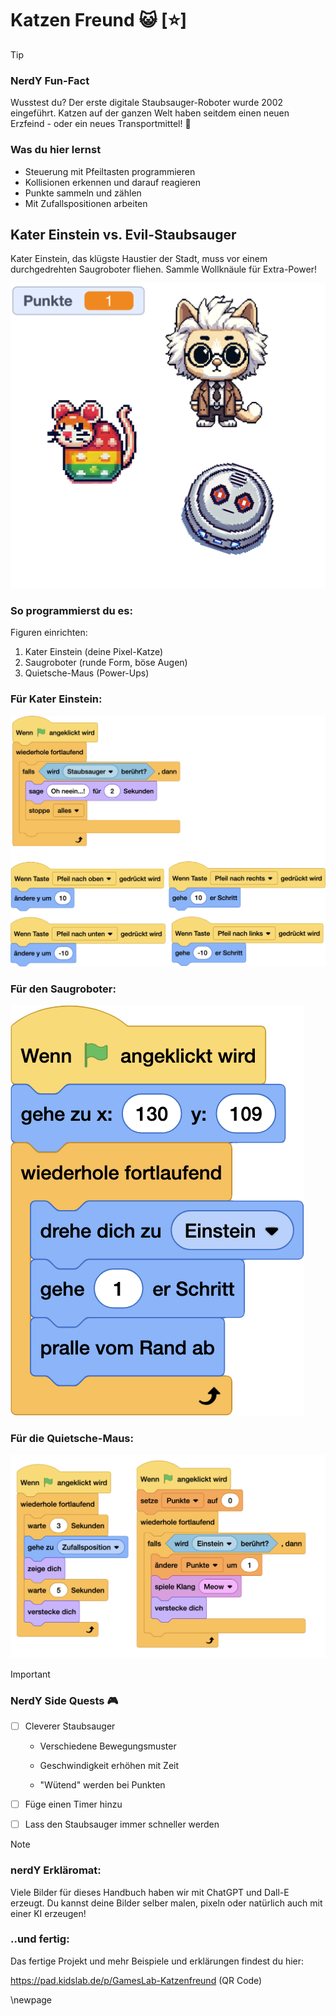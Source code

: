 
# Katzen Freund 😺 [⭐]

> [!TIP]
> ### NerdY Fun-Fact
> Wusstest du? Der erste digitale Staubsauger-Roboter wurde 2002 eingeführt. Katzen auf der ganzen Welt haben seitdem einen neuen Erzfeind - oder ein neues Transportmittel! 🤖

### Was du hier lernst

- Steuerung mit Pfeiltasten programmieren
- Kollisionen erkennen und darauf reagieren
- Punkte sammeln und zählen
- Mit Zufallspositionen arbeiten

## Kater Einstein vs. Evil-Staubsauger

Kater Einstein, das klügste Haustier der Stadt, muss vor einem durchgedrehten Saugroboter fliehen. Sammle Wollknäule für Extra-Power!

![03-Figuren](screenshots/03-Figuren.png)

### So programmierst du es:

Figuren einrichten:

1. Kater Einstein (deine Pixel-Katze)
2. Saugroboter (runde Form, böse Augen)
3. Quietsche-Maus (Power-Ups)

### Für Kater Einstein:

![03-Programm Einstein](screenshots/03-ProgrammEinstein.png)

### Für den Saugroboter:

![03-Programm Sauger](screenshots/03-ProgrammSauger.png)

### Für die Quietsche-Maus:

![03-Programm Maus](screenshots/03-ProgrammMaus.png)

> [!IMPORTANT]
>
> ### NerdY Side Quests 🎮
>
> - [ ] Cleverer Staubsauger
>
>   - Verschiedene Bewegungsmuster
>
>   - Geschwindigkeit erhöhen mit Zeit
>
>   - "Wütend" werden bei Punkten
>
> - [ ] Füge einen Timer hinzu
>
> - [ ] Lass den Staubsauger immer schneller werden

> [!NOTE]
> ### nerdY Erkläromat:
> Viele Bilder für dieses Handbuch haben wir mit ChatGPT und Dall-E erzeugt. Du kannst deine Bilder selber malen, pixeln oder natürlich auch mit einer KI erzeugen!

### ..und fertig:

Das fertige Projekt und mehr Beispiele und erklärungen findest du hier:

https://pad.kidslab.de/p/GamesLab-Katzenfreund (QR Code)



\newpage